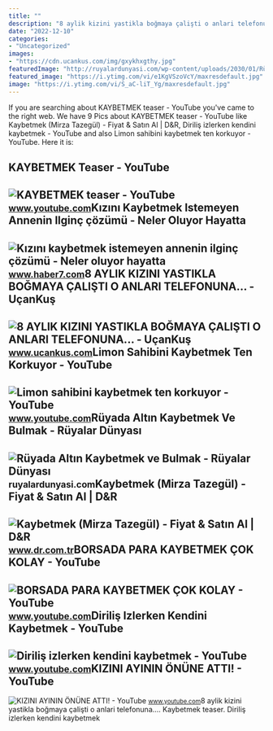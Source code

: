 ```yaml
---
title: ""
description: "8 aylik kizini yastikla boğmaya çalişti o anlari telefonuna..."
date: "2022-12-10"
categories:
- "Uncategorized"
images:
- "https://cdn.ucankus.com/img/gxykhxgthy.jpg"
featuredImage: "http://ruyalardunyasi.com/wp-content/uploads/2030/01/Rüyada-Altın-Kaybetmek-ve-Bulmak.jpg"
featured_image: "https://i.ytimg.com/vi/e1KgVSzoVcY/maxresdefault.jpg"
image: "https://i.ytimg.com/vi/S_aC-liT_Yg/maxresdefault.jpg"
---
```


If you are searching about KAYBETMEK teaser - YouTube you've came to the right web. We have 9 Pics about KAYBETMEK teaser - YouTube like Kaybetmek (Mirza Tazegül) - Fiyat &amp; Satın Al | D&amp;R, Diriliş izlerken kendini kaybetmek - YouTube and also Limon sahibini kaybetmek ten korkuyor - YouTube. Here it is:

KAYBETMEK Teaser - YouTube
--------------------------

 ![KAYBETMEK teaser - YouTube](https://i.ytimg.com/vi/NEl-L-LXCq4/maxresdefault.jpg) <small>www.youtube.com</small>Kızını Kaybetmek Istemeyen Annenin Ilginç çözümü - Neler Oluyor Hayatta
-----------------------------------------------------------------------

 ![Kızını kaybetmek istemeyen annenin ilginç çözümü - Neler oluyor hayatta](https://i20.haber7.net/resize/1240x720/haber/haber7/photos/kizini_kaybetmek_istemeyen_annenin_ilginc_cozumu_1408630960_9404.jpg) <small>www.haber7.com</small>8 AYLIK KIZINI YASTIKLA BOĞMAYA ÇALIŞTI O ANLARI TELEFONUNA... - UçanKuş
------------------------------------------------------------------------

 ![8 AYLIK KIZINI YASTIKLA BOĞMAYA ÇALIŞTI O ANLARI TELEFONUNA... - UçanKuş](https://cdn.ucankus.com/img/gxykhxgthy.jpg) <small>www.ucankus.com</small>Limon Sahibini Kaybetmek Ten Korkuyor - YouTube
-----------------------------------------------

 ![Limon sahibini kaybetmek ten korkuyor - YouTube](https://i.ytimg.com/vi/Eyycl89lAkY/maxresdefault.jpg) <small>www.youtube.com</small>Rüyada Altın Kaybetmek Ve Bulmak - Rüyalar Dünyası
--------------------------------------------------

 ![Rüyada Altın Kaybetmek ve Bulmak - Rüyalar Dünyası](http://ruyalardunyasi.com/wp-content/uploads/2030/01/Rüyada-Altın-Kaybetmek-ve-Bulmak.jpg) <small>ruyalardunyasi.com</small>Kaybetmek (Mirza Tazegül) - Fiyat &amp; Satın Al | D&amp;R
----------------------------------------------------------

 ![Kaybetmek (Mirza Tazegül) - Fiyat & Satın Al | D&R](https://i.dr.com.tr/cache/500x400-0/originals/0001798897001-1.jpg) <small>www.dr.com.tr</small>BORSADA PARA KAYBETMEK ÇOK KOLAY - YouTube
------------------------------------------

 ![BORSADA PARA KAYBETMEK ÇOK KOLAY - YouTube](https://i.ytimg.com/vi/Y3loWCWntHw/maxresdefault.jpg) <small>www.youtube.com</small>Diriliş Izlerken Kendini Kaybetmek - YouTube
--------------------------------------------

 ![Diriliş izlerken kendini kaybetmek - YouTube](https://i.ytimg.com/vi/S_aC-liT_Yg/maxresdefault.jpg) <small>www.youtube.com</small>KIZINI AYININ ÖNÜNE ATTI! - YouTube
-----------------------------------

 ![KIZINI AYININ ÖNÜNE ATTI! - YouTube](https://i.ytimg.com/vi/e1KgVSzoVcY/maxresdefault.jpg) <small>www.youtube.com</small>8 aylik kizini yastikla boğmaya çalişti o anlari telefonuna.... Kaybetmek teaser. Diriliş izlerken kendini kaybetmek
